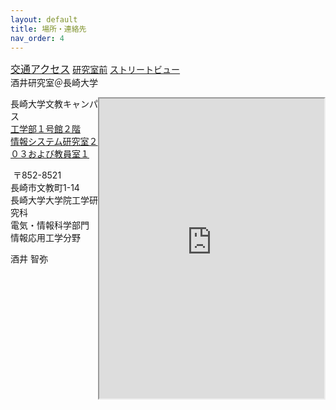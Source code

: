 ```yaml
---
layout: default
title: 場所・連絡先
nav_order: 4
---
```


[<font size="3">交通アクセス</font>](http://www.nagasaki-u.ac.jp/ja/access/bunkyo/index.html) [研究室前](http://goo.gl/t2seBg) [ストリートビュー](https://maps.google.com/maps?msid=214974179868439124987.0004a1a8f42168dc93f6b&msa=0&ll=32.786865,129.864158&spn=0.00239,0.008733&vpsrc=0&t=m&layer=c&cbll=32.786865,129.864158&panoid=tWrigjPt2bLb_nUuuu6Zqw&cbp=11,190.46,,3,-6.05&z=17)  
酒井研究室＠長崎大学
<iframe src="https://www.google.com/maps/d/embed?mid=1p19AbuquU1ufv5a07IG2WFUDZrw&ehbc=2E312F" width="360" height="480" align="right"></iframe>

長崎大学文教キャンパス  
[工学部１号館２階  
情報システム研究室２０３および教員室１](https://drive.google.com/file/d/1A9g4jC5FvPuei_ghujwXzGPirJXO_Li-)  

 〒852-8521  
長崎市文教町1-14  
長崎大学大学院工学研究科  
電気・情報科学部門  
情報応用工学分野  

酒井 智弥

